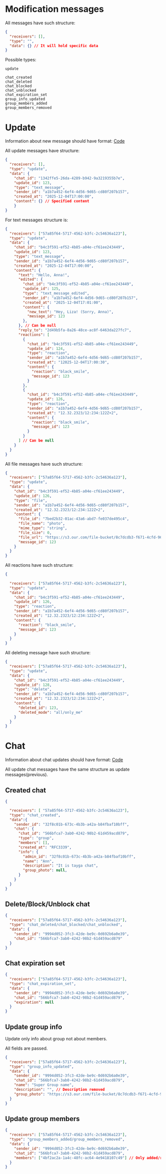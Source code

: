 # Modification messages

All messages have such structure:

```json
{
  "receivers": [],
  "type": "",
  "data": {} // It will hold specific data
}
```

Possible types:

```
update

chat_created
chat_deleted
chat_blocked
chat_unblocked
chat_expiration_set
group_info_updated
group_members_added
group_members_removed

```

# Update

Information about new message should have format:
[Code](https://github.com/chakchat/chakchat-backend/tree/main/messaging-service/internal/rest/response/generic_update.go)

All update messages have structure:

```json
{
  "receivers": [],
  "type": "update",
  "data": {
    "chat_id": "1342ffe5-26da-4289-b942-9a3219355b7e",
    "update_id": 123,
    "type": "text_message",
    "sender_id": "a1b7a452-6ef4-4d56-9d65-cd80f207b157",
    "created_at": "2025-12-04T17:00:00",
    "content": {} // Specified content
    }
}
```

For text messages structure is:

```json
{
  "receivers": ["57a85f64-5717-4562-b3fc-2c54636a123"],
  "type": "update",
  "data": {
    "chat_id": "b4c3f591-ef52-4b85-a04e-cf61ee243449",
    "update_id": 123,
    "type": "text_message",
    "sender_id": "a1b7a452-6ef4-4d56-9d65-cd80f207b157",
    "created_at": "2025-12-04T17:00:00",
    "content": {
      "text": "Hello, Anna!",
      "edited": {
        "chat_id": "b4c3f591-ef52-4b85-a04e-cf61ee243449",
        "update_id": 125,
        "type": "text_message_edited",
        "sender_id": "a1b7a452-6ef4-4d56-9d65-cd80f207b157",
        "created_at": "2025-12-04T17:01:00",
        "content": {
          "new_text": "Hey, Liza! (Sorry, Anna)",
          "message_id": 123
        },      
      }, // Can be null
      "reply_to": "2d49b5fa-8a26-48ce-ac8f-6463da227fc7",
      "reactions": [
        {
          "chat_id": "b4c3f591-ef52-4b85-a04e-cf61ee243449",
          "update_id": 124,
          "type": "reaction",
          "sender_id": "a1b7a452-6ef4-4d56-9d65-cd80f207b157",
          "created_at": "12025-12-04T17:00:30",
          "content": {
            "reaction": "black_smile",
            "message_id": 123
          }
        },
        {
          "chat_id": "b4c3f591-ef52-4b85-a04e-cf61ee243449",
          "update_id": 126,
          "type": "reaction",
          "sender_id": "a1b7a452-6ef4-4d56-9d65-cd80f207b157",
          "created_at": "12.32.2323/12:234:122Z+2",
          "content": {
            "reaction": "black_smile",
            "message_id": 123
          }
        }
      ] // Can be null
    }
  }
}
```

All file messages have such structure:

```json
{
  "receivers": ["57a85f64-5717-4562-b3fc-2c54636a123"],
  "type": "update",
  "data": {
    "chat_id": "b4c3f591-ef52-4b85-a04e-cf61ee243449",
    "update_id": 126,
    "type": "file",
    "sender_id": "a1b7a452-6ef4-4d56-9d65-cd80f207b157",
    "created_at": "12.32.2323/12:234:122Z+2",
    "content": {
      "file_id": "7bed2b32-01ac-43a6-abd7-fe037de495c4",
      "file_name": "photo",
      "mime_type": "string",
      "file_size": 0,
      "file_url": "https://s3.our.com/file-bucket/8c7dcdb3-f671-4cfd-96b5-10d350da13ee",
      "message_id": 123
    }
  }
}
```

All reactions have such structure:
```json
{
  
  "receivers": ["57a85f64-5717-4562-b3fc-2c54636a123"],
  "type": "update",
  "data": {
    "chat_id": "b4c3f591-ef52-4b85-a04e-cf61ee243449",
    "update_id": 126,
    "type": "reaction",
    "sender_id": "a1b7a452-6ef4-4d56-9d65-cd80f207b157",
    "created_at": "12.32.2323/12:234:122Z+2",
    "content": {
      "reaction": "black_smile",
      "message_id": 123
    }
  }
}
```

All deleting message have such structure:
```json
{
  "receivers": ["57a85f64-5717-4562-b3fc-2c54636a123"],
  "type": "update",
  "data": {
    "chat_id": "b4c3f591-ef52-4b85-a04e-cf61ee243449",
    "update_id": 128,
    "type": "delete",
    "sender_id": "a1b7a452-6ef4-4d56-9d65-cd80f207b157",
    "created_at": "12.32.2323/12:234:122Z+2",
    "content": {
      "deleted_id": 123,
      "deleted_mode": "all/only_me"
    }
  }
}
```

# Chat

Information about chat updates should have format:
[Code](https://github.com/chakchat/chakchat-backend/tree/main/messaging-service/internal/rest/response/generic_chat.go)

All update chat messages have the same structure as update messages(previous).

## Created chat

```json
{

  "receivers": [ "57a85f64-5717-4562-b3fc-2c54636a123"],
  "type": "chat_created",
  "data":{
    "sender_id": "32f8c01b-673c-4b3b-a42a-b84fbaf10bff",
    "chat": {
      "chat_id": "566bfca7-3ab0-4242-98b2-61d459acd879",
      "type": "group",
      "members": [],
      "created_at": "RFC3339",
      "info": {
        "admin_id": "32f8c01b-673c-4b3b-a42a-b84fbaf10bff",
        "name": "Ann",
        "description": "It is tayga chat",
        "group_photo": null,
      }
    }
  }
}
```

## Delete/Block/Unblock chat
```json
{
  "receivers": ["57a85f64-5717-4562-b3fc-2c54636a123"],
  "type": "chat_deleted/chat_blocked/chat_unblocked",
  "data": {
    "sender_id": "9994d052-3fc3-42de-be9c-0d692b6a0e39",
    "chat_id": "566bfca7-3ab0-4242-98b2-61d459acd879"
  }
}
```
## Chat expiration set

```json
{
  "receivers": ["57a85f64-5717-4562-b3fc-2c54636a123"],
  "type": "chat_expiration_set",
  "data": {
    "sender_id": "9994d052-3fc3-42de-be9c-0d692b6a0e39",
    "chat_id": "566bfca7-3ab0-4242-98b2-61d459acd879",
    "expiration": null
  }
}
```

## Update group info

Update only info about group not about members.

All fields are passed.

```json
{
  "receivers": ["57a85f64-5717-4562-b3fc-2c54636a123"],
  "type": "group_info_updated",
  "data": {
    "sender_id": "9994d052-3fc3-42de-be9c-0d692b6a0e39",
    "chat_id": "566bfca7-3ab0-4242-98b2-61d459acd879",
    "name": "Super Group name",
    "description": "", // Description removed
    "group_photo": "https://s3.our.com/file-bucket/8c7dcdb3-f671-4cfd-96b5-10d350da13ee"
  }
}
```

## Update group members


```json
{
  "receivers": ["57a85f64-5717-4562-b3fc-2c54636a123"],
  "type": "group_members_added/group_members_removed",
  "data": {
    "sender_id": "9994d052-3fc3-42de-be9c-0d692b6a0e39",
    "chat_id": "566bfca7-3ab0-4242-98b2-61d459acd879",
    "members": ["4bf2ac2a-1a4c-48fc-ac64-4e9418107c49"] // Only added/removed members
  }
}
```